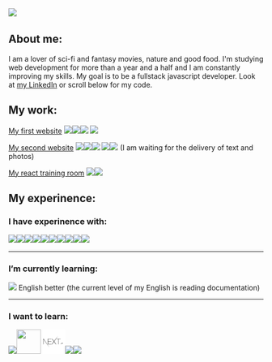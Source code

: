  <img src="https://vysmich.github.io/my_react_training_room/static/media/gif.63bfff66.gif">


## About me: 
I am a lover of sci-fi and fantasy movies, nature and good food. I'm studying web development for more than a year and a half and I am constantly improving my skills. My goal is to be a fullstack javascript developer. Look at [my LinkedIn](https://www.linkedin.com/in/vysmich/) or scroll below for my code.


## My work: 
[My first website](https://kovo-vyskocil.cz/) <img src="https://img.icons8.com/color/48/000000/html-5--v1.png" width="20px"><img src="https://img.icons8.com/color/48/000000/css3.png" width="20px"><img src="https://sass-lang.com/assets/img/styleguide/color-1c4aab2b.png" width="20px"> <img src="https://img.icons8.com/color/48/000000/javascript.png" width="20px">

[My second website](http://kaceni-solar.cekuj.net/) <img src="https://img.icons8.com/color/48/000000/html-5--v1.png" width="20px"><img src="https://img.icons8.com/color/48/000000/css3.png" width="20px"><img src="https://sass-lang.com/assets/img/styleguide/color-1c4aab2b.png" width="20px"> <img src="https://img.icons8.com/color/48/000000/javascript.png" width="20px"><img src="https://img.icons8.com/color/48/000000/bootstrap.png" width="20px"/> (I am waiting for the delivery of text and photos)

[My react training room](https://vysmich.github.io/my_react_training_room/) <img src="https://img.icons8.com/color/48/000000/react-native.png" width="20px"/><img src="https://sass-lang.com/assets/img/styleguide/color-1c4aab2b.png" width="20px"> 

## My experinence: 
### I have experinence with:
<img src="https://img.icons8.com/color/48/000000/html-5--v1.png"><img src="https://img.icons8.com/color/48/000000/css3.png"><img src="https://img.icons8.com/color/48/000000/javascript.png"><img src="https://img.icons8.com/color/48/000000/bootstrap.png"/><img src="https://sass-lang.com/assets/img/styleguide/color-1c4aab2b.png" width="48px"><img src="https://img.icons8.com/color/48/000000/git.png"/><img src="https://img.icons8.com/color/48/000000/npm.png"/><img src="https://parceljs.org/assets/parcel-og.png" width="48px"/><img src="https://raw.githubusercontent.com/webpack/media/master/logo/icon-square-big.png" width="48px"/><img src="https://prettier.io/icon.png" width="48px"/>

---




###  I’m  currently learning:
<img src="https://img.icons8.com/color/48/000000/react-native.png"/>
 English better (the current level of my English is reading documentation)

---

### I want to learn:
<img src="https://img.icons8.com/color/48/000000/nodejs.png"/><img src="https://www.itnetwork.cz/images/46772/lekce5/mdb.png" height="48px" width="48px"/><img src="https://raw.githubusercontent.com/github/explore/28b02bbc9ad9f7a503c43775aebeb515dc2da5fc/topics/nextjs/nextjs.png" height="48px" width="48px"/><img src="https://expressjs.com/images/express-facebook-share.png" height="48px" /><img src="https://toppng.com/uploads/preview/react-native-svg-transformer-allows-you-import-svg-aperture-science-innovators-logo-11562851994zqcpwozsvy.png" height="55px" />




<!---
vysmich/vysmich is a ✨ special ✨ repository because its `README.md` (this file) appears on your GitHub profile.
You can click the Preview link to take a look at your changes.
--->

